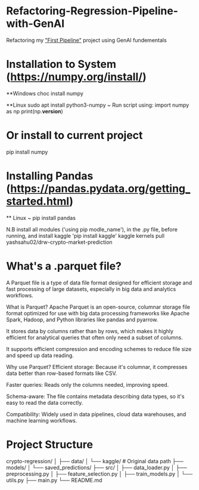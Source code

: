 
# Refactoring-Regression-Pipeline-with-GenAI
Refactoring my ["First Pipeline"](https://github.com/blaQPablo88/First_Pipeline_Python) project using GenAI fundementals

# Installation to System (https://numpy.org/install/)
**Windows
choc install numpy

**Linux
sudo apt install python3-numpy 
~ Run script using:
import numpy as np
print(np.__version__)

# Or install to current project 
pip install numpy


# Installing Pandas (https://pandas.pydata.org/getting_started.html)
** Linux
~ pip install pandas

N.B install all modules ('using pip modle_name'), in the .py file, before running, and install kaggle 'pip install kaggle'
kaggle kernels pull yashsahu02/drw-crypto-market-prediction

# What's a .parquet file?
A Parquet file is a type of data file format designed for efficient storage and fast processing of large datasets, especially in big data and analytics workflows.

What is Parquet?
Apache Parquet is an open-source, columnar storage file format optimized for use with big data processing frameworks like Apache Spark, Hadoop, and Python libraries like pandas and pyarrow.

It stores data by columns rather than by rows, which makes it highly efficient for analytical queries that often only need a subset of columns.

It supports efficient compression and encoding schemes to reduce file size and speed up data reading.

Why use Parquet?
Efficient storage: Because it's columnar, it compresses data better than row-based formats like CSV.

Faster queries: Reads only the columns needed, improving speed.

Schema-aware: The file contains metadata describing data types, so it's easy to read the data correctly.

Compatibility: Widely used in data pipelines, cloud data warehouses, and machine learning workflows.


# Project Structure
crypto-regression/
│
├── data/
│   └── kaggle/    # Original data path
├── models/
│   └── saved_predictions/
├── src/
│   ├── data_loader.py
│   ├── preprocessing.py
│   ├── feature_selection.py
│   ├── train_models.py
│   └── utils.py
├── main.py
└── README.md
